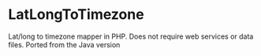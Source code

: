 # LatLongToTimezone
Lat/long to timezone mapper in PHP. Does not require web services or data files. Ported from the Java version

